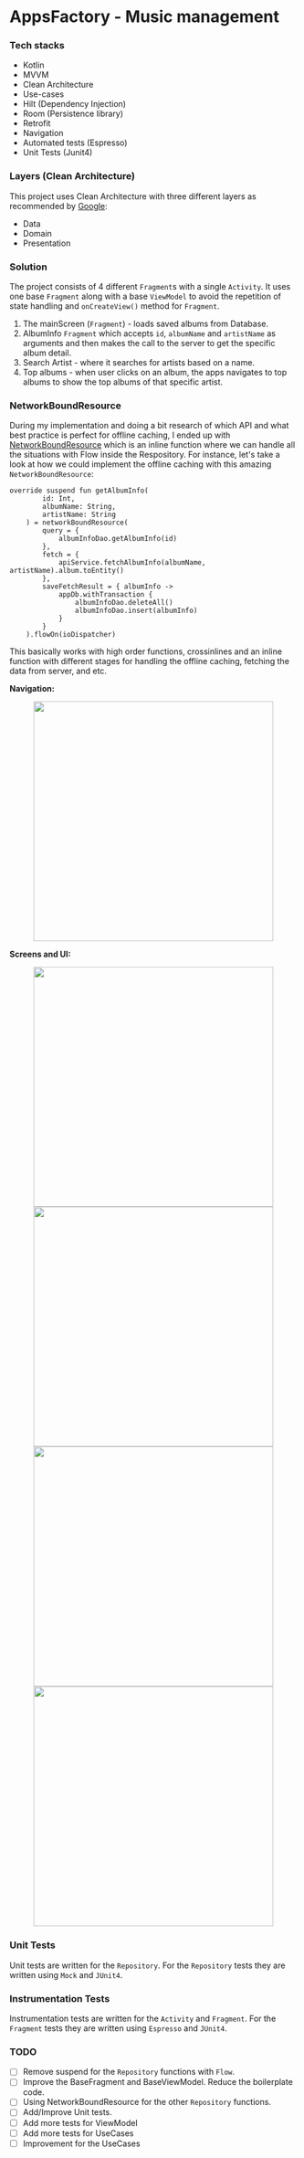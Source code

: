 # AppsFactory - Music management 

### Tech stacks

- Kotlin
- MVVM
- Clean Architecture
- Use-cases
- Hilt (Dependency Injection)
- Room (Persistence library)
- Retrofit
- Navigation
- Automated tests (Espresso)
- Unit Tests (Junit4)

### Layers (Clean Architecture)

This project uses Clean Architecture with three different layers as recommended by [Google](https://developer.android.com/topic/architecture?gclid=Cj0KCQjwnP-ZBhDiARIsAH3FSRcqhwDHkL89guXx0hxFBQPoMx0rabJWKBWiMJi-Fc9hJf5i4vwx6JwaAi_iEALw_wcB&gclsrc=aw.ds#recommended-app-arch):

- Data
- Domain
- Presentation

### Solution

The project consists of 4 different `Fragment`s with a single `Activity`. It uses one base `Fragment` along with a base `ViewModel` to avoid the repetition of state handling and `onCreateView()` method for `Fragment`.

1. The mainScreen (`Fragment`) - loads saved albums from Database.
2. AlbumInfo `Fragment` which accepts `id`, `albumName` and `artistName` as arguments and then makes the call to the server to get the specific album detail.
3. Search Artist - where it searches for artists based on a name.
4. Top albums - when user clicks on an album, the apps navigates to top albums to show the top albums of that specific artist.

### NetworkBoundResource

During my implementation and doing a bit research of which API and what best practice is perfect for
offline caching, I ended up
with [NetworkBoundResource](https://github.com/LinX64/AppsFactory/blob/master/app/src/main/java/com/example/appsfactory/util/NetworkBoundResource.kt)
which is an inline function where we can handle all the situations with Flow inside the Respository.
For instance, let's take a look at how we could implement the offline caching with this
amazing `NetworkBoundResource`:

```
override suspend fun getAlbumInfo(
        id: Int,
        albumName: String,
        artistName: String
    ) = networkBoundResource(
        query = {
            albumInfoDao.getAlbumInfo(id)
        },
        fetch = {
            apiService.fetchAlbumInfo(albumName, artistName).album.toEntity()
        },
        saveFetchResult = { albumInfo ->
            appDb.withTransaction {
                albumInfoDao.deleteAll()
                albumInfoDao.insert(albumInfo)
            }
        }
    ).flowOn(ioDispatcher)
```
This basically works with high order functions, crossinlines and an inline function with different stages for handling the offline caching, fetching the data from server, and etc.

**Navigation:**

<p align="center">
<img src="https://i.imgur.com/zS63MnP.png" height="420" />
</p>

**Screens and UI:**

<p align="center">

<img src="https://i.imgur.com/lwLmmND.png" height="420" />
<img src="https://i.imgur.com/uprWkdm.png" height="420" />
<img src="https://i.imgur.com/Lj3Wzw4.png" height="420" />
<img src="https://i.imgur.com/VuZxxGy.png" height="420" />

</p>

### Unit Tests

Unit tests are written for the `Repository`. For the `Repository` tests they are written
using `Mock` and `JUnit4`.

### Instrumentation Tests

Instrumentation tests are written for the `Activity` and `Fragment`. For the `Fragment` tests they
are written using `Espresso` and `JUnit4`.

### TODO

- [ ] Remove suspend for the `Repository` functions with `Flow`.
- [ ] Improve the BaseFragment and BaseViewModel. Reduce the boilerplate code.
- [ ] Using NetworkBoundResource for the other `Repository` functions.
- [ ] Add/Improve Unit tests.
- [ ] Add more tests for ViewModel
- [ ] Add more tests for UseCases
- [ ] Improvement for the UseCases
